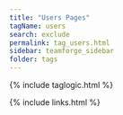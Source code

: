 ```yaml
---
title: "Users Pages"
tagName: users
search: exclude
permalink: tag_users.html
sidebar: teamforge_sidebar
folder: tags
---
```

{% include taglogic.html %}

{% include links.html %}
